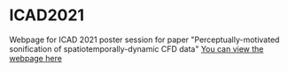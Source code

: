 # ICAD2021
Webpage for ICAD 2021 poster session for paper "Perceptually-motivated sonification of spatiotemporally-dynamic CFD data"
[You can view the webpage here](http://lucastemor.github.io/ICAD2021/)
